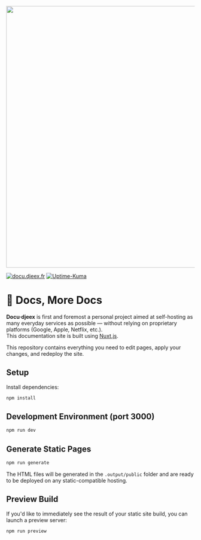 <p align="center">
<img src="https://git.djeex.fr/Djeex/DjeexLab/raw/branch/main/docs/files/img/global/lab.svg" align="center" width="700">

[![docu.djeex.fr](https://img.shields.io/badge/Docu·djeex-00b0f0?style=for-the-badge&logoColor=white&logo=materialformkdocs)](https://docu.djeex.fr/) 
[![Uptime-Kuma](https://stats.djeex.fr/api/badge/23/status?style=for-the-badge)](https://docu.djeex.fr/) 
</p>

# 🔧 Docs, More Docs

**Docu·djeex** is first and foremost a personal project aimed at self-hosting as many everyday services as possible — without relying on proprietary platforms (Google, Apple, Netflix, etc.).  
This documentation site is built using [Nuxt.js](https://nuxt.com/).

This repository contains everything you need to edit pages, apply your changes, and redeploy the site.

## Setup

Install dependencies:

```bash
npm install
```

## Development Environment (port 3000)

```bash
npm run dev
```

## Generate Static Pages

```bash
npm run generate
```

The HTML files will be generated in the `.output/public` folder and are ready to be deployed on any static-compatible hosting.

## Preview Build

If you'd like to immediately see the result of your static site build, you can launch a preview server:

```bash
npm run preview
```
